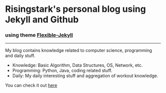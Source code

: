 # Risingstark's personal blog using Jekyll and Github

### using theme [Flexible-Jekyll](http://jekyllthemes.org/themes/flexible-jekyll/)

---

My blog contains knowledge related to computer science, programming and daily stuff.

* Knowledge: Basic Algorithm, Data Structures, OS, Network, etc.
* Programming: Python, Java, coding related stuff.
* Daily: My daily interesting stuff and aggregation of workout knowledge. 

You can check it out [here](https://risingstark.github.io)
